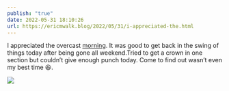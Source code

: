 ```yaml
---
publish: "true"
date: 2022-05-31 18:10:26
url: https://ericmwalk.blog/2022/05/31/i-appreciated-the.html
---
```

I appreciated the overcast [morning](http://www.strava.com/activities/7232285189). It was good to get back in the swing of things today after being gone all weekend.Tried to get a crown in one section but couldn’t give enough punch today. Come to find out wasn’t even my best time 😆.

![](https://ericmwalk.blog/uploads/2022/da66920750.jpg)